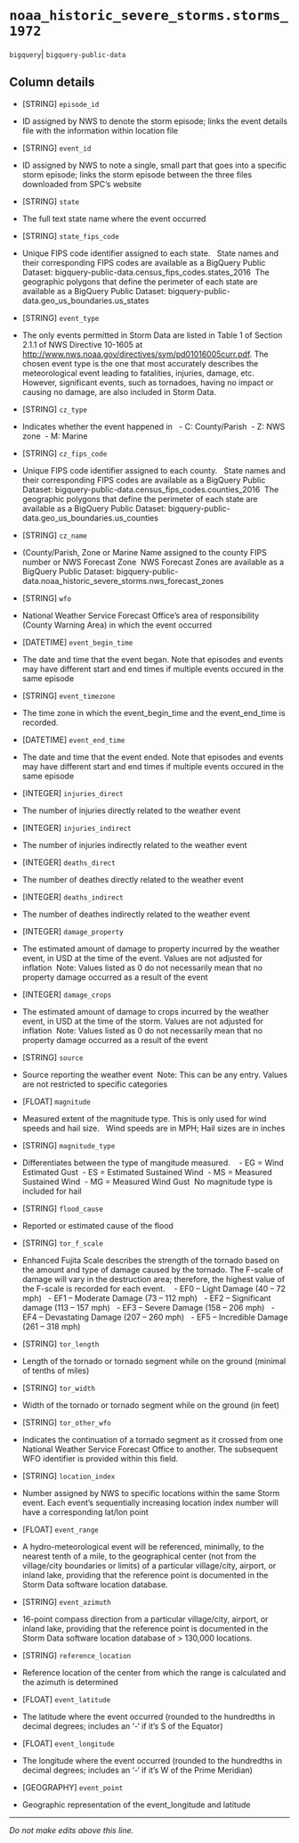 # `noaa_historic_severe_storms.storms_1972`
`bigquery`| `bigquery-public-data`

## Column details
* [STRING]    `episode_id`
 - ID assigned by NWS to denote the storm episode; links the event details file with the information within location file
* [STRING]    `event_id`
 - ID assigned by NWS to note a single, small part that goes into a specific storm episode; links the storm episode between the three files downloaded from SPC’s website
* [STRING]    `state`
 - The full text state name where the event occurred
* [STRING]    `state_fips_code`
 - Unique FIPS code identifier assigned to each state.   State names and their corresponding FIPS codes are available as a BigQuery Public Dataset: bigquery-public-data.census_fips_codes.states_2016  The geographic polygons that define the perimeter of each state are available as a BigQuery Public Dataset: bigquery-public-data.geo_us_boundaries.us_states
* [STRING]    `event_type`
 - The only events permitted in Storm Data are listed in Table 1 of Section 2.1.1 of NWS Directive 10-1605 at http://www.nws.noaa.gov/directives/sym/pd01016005curr.pdf. The chosen event type is the one that most accurately describes the meteorological event leading to fatalities, injuries, damage, etc. However, significant events, such as tornadoes, having no impact or causing no damage, are also included in Storm Data.
* [STRING]    `cz_type`
 - Indicates whether the event happened in   - C: County/Parish  - Z: NWS zone  - M: Marine
* [STRING]    `cz_fips_code`
 - Unique FIPS code identifier assigned to each county.   State names and their corresponding FIPS codes are available as a BigQuery Public Dataset: bigquery-public-data.census_fips_codes.counties_2016  The geographic polygons that define the perimeter of each state are available as a BigQuery Public Dataset: bigquery-public-data.geo_us_boundaries.us_counties
* [STRING]    `cz_name`
 - (County/Parish, Zone or Marine Name assigned to the county FIPS number or NWS Forecast Zone  NWS Forecast Zones are available as a BigQuery Public Dataset: bigquery-public-data.noaa_historic_severe_storms.nws_forecast_zones
* [STRING]    `wfo`
 - National Weather Service Forecast Office’s area of responsibility (County Warning Area) in which the event occurred
* [DATETIME]  `event_begin_time`
 - The date and time that the event began. Note that episodes and events may have different start and end times if multiple events occured in the same episode
* [STRING]    `event_timezone`
 - The time zone in which the event_begin_time and the event_end_time is recorded.
* [DATETIME]  `event_end_time`
 - The date and time that the event ended. Note that episodes and events may have different start and end times if multiple events occured in the same episode
* [INTEGER]   `injuries_direct`
 - The number of injuries directly related to the weather event
* [INTEGER]   `injuries_indirect`
 - The number of injuries indirectly related to the weather event
* [INTEGER]   `deaths_direct`
 - The number of deathes directly related to the weather event
* [INTEGER]   `deaths_indirect`
 - The number of deathes indirectly related to the weather event
* [INTEGER]   `damage_property`
 - The estimated amount of damage to property incurred by the weather event, in USD at the time of the event. Values are not adjusted for inflation  Note: Values listed as 0 do not necessarily mean that no property damage occurred as a result of the event
* [INTEGER]   `damage_crops`
 - The estimated amount of damage to crops incurred by the weather event, in USD at the time of the storm. Values are not adjusted for inflation  Note: Values listed as 0 do not necessarily mean that no property damage occurred as a result of the event
* [STRING]    `source`
 - Source reporting the weather event  Note: This can be any entry. Values are not restricted to specific categories
* [FLOAT]     `magnitude`
 - Measured extent of the magnitude type. This is only used for wind speeds and hail size.   Wind speeds are in MPH; Hail sizes are in inches
* [STRING]    `magnitude_type`
 - Differentiates between the type of mangitude measured.    - EG = Wind Estimated Gust  - ES = Estimated Sustained Wind  - MS = Measured Sustained Wind  - MG = Measured Wind Gust  No magnitude type is included for hail
* [STRING]    `flood_cause`
 - Reported or estimated cause of the flood
* [STRING]    `tor_f_scale`
 - Enhanced Fujita Scale describes the strength of the tornado based on the amount and type of damage caused by the tornado. The F-scale of damage will vary in the destruction area; therefore, the highest value of the F-scale is recorded for each event.    - EF0 – Light Damage (40 – 72 mph)   - EF1 – Moderate Damage (73 – 112 mph)   - EF2 – Significant damage (113 – 157 mph)   - EF3 – Severe Damage (158 – 206 mph)   - EF4 – Devastating Damage (207 – 260 mph)   - EF5 – Incredible Damage (261 – 318 mph)
* [STRING]    `tor_length`
 - Length of the tornado or tornado segment while on the ground (minimal of tenths of miles)
* [STRING]    `tor_width`
 - Width of the tornado or tornado segment while on the ground (in feet)
* [STRING]    `tor_other_wfo`
 - Indicates the continuation of a tornado segment as it crossed from one National Weather Service Forecast Office to another. The subsequent WFO identifier is provided within this field.
* [STRING]    `location_index`
 - Number assigned by NWS to specific locations within the same Storm event. Each event’s sequentially increasing location index number will have a corresponding lat/lon point
* [FLOAT]     `event_range`
 - A hydro-meteorological event will be referenced, minimally, to the nearest tenth of a mile, to the geographical center (not from the village/city boundaries or limits) of a particular village/city, airport, or inland lake, providing that the reference point is documented in the Storm Data software location database.
* [STRING]    `event_azimuth`
 - 16-point compass direction from a particular village/city, airport, or inland lake, providing that the reference point is documented in the Storm Data software location database of > 130,000 locations.
* [STRING]    `reference_location`
 - Reference location of the center from which the range is calculated and the azimuth is determined
* [FLOAT]     `event_latitude`
 - The latitude where the event occurred (rounded to the hundredths in decimal degrees; includes an ‘-‘ if it’s S of the Equator)
* [FLOAT]     `event_longitude`
 - The longitude where the event occurred (rounded to the hundredths in decimal degrees; includes an ‘-‘ if it’s W of the Prime Meridian)
* [GEOGRAPHY] `event_point`
 - Geographic representation of the event_longitude and latitude

-------------------------------------------------------------------------------
*Do not make edits above this line.*
